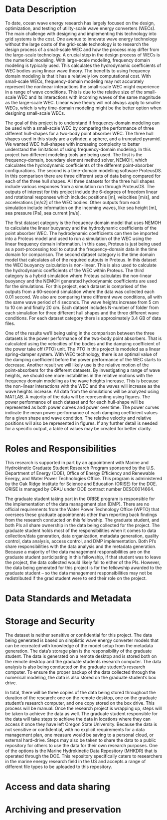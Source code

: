 # Data Description

To date, ocean wave energy research has largely focused on the design, optimization, and testing of utility-scale wave energy converters (WECs). The main challenge with designing and implementing this technology into grid systems is the cost. One avenue to innovate wave energy technology without the large costs of the grid-scale technology is to research the design process of a small-scale WEC and how the process may differ from the large-scale technology. A crucial step in the design process of WECs is the numerical modeling. With large-scale modeling, frequency domain modeling is typically used. This calculates the hydrodynamic coefficients of WEC bodies using linear wave theory. The benefits to using frequency domain modeling is that it has a relatively low computational cost. With small-scale WECs, frequency-domain modeling may not accurately represent the nonlinear interactions the small-scale WEC might experience in a range of wave conditions. This is due to the relative size of the small-scale WEC and its interactions with incoming waves of the same magnitude as the large-scale WEC. Linear wave theory will not always apply to smaller WECs, which is why time-domain modeling might be the better option when designing small-scale WECs. 

The goal of this project is to understand if frequency-domain modeling can be used with a small-scale WEC by comparing the performance of three different hull-shapes for a two-body point absorber WEC. The three hull shapes used in this study are a cylinder, a sphere, and a truncated pyramid. We wanted WEC hull-shapes with increasing complexity to better understand the limitations of using frequency-domain modeling. In this project two different modeling tools are being used. The first is the frequency-domain, boundary element method solver, NEMOH, which calculates the hydrodynamic coefficients of the different point-absorber configurations. The second is a time-domain modelling software ProteusDS. In this comparison there are three different sets of data being compared for each of the three hull shapes. All three datasets for the three hull shapes include various responses from a simulation run through ProteusDS. The outputs of interest for this project include the 6-degrees of freedom linear and rotational responses which include: positions [m], velocities [m/s], and accelerations [m/s2] of the WEC bodies. Other outputs from each simulation include information on the incoming waves, like sea height [m], sea pressure [Pa], sea current [m/s]. 

The first dataset category is the frequency domain model that uses NEMOH to calculate the linear buoyancy and the hydrodynamic coefficients of the point absorber WEC. The hydrodynamic coefficients can then be imported into a Proteus model and used to run a simulation of the WEC using the linear frequency domain information. In this case, Proteus is just being used as a post-processing tool to output the frequency-domain data in the time domain for comparison. The second dataset category is the time domain model that calculates all of the required outputs in Proteus. In this dataset the WEC buoyancy calculation is non-linear. This is also used to calculate the hydrodynamic coefficients of the WEC within Proteus. The third category is a hybrid simulation where Proteus calculates the non-linear buoyancy and the NEMOH generated hydrodynamic coefficients are used for the simulations. For this project, each dataset is comprised of the outputs from a 60-second simulation where the data was collected each 0.01 second. We also are comparing three different wave conditions, all with the same wave period of 4 seconds. The wave heights increase from 5 cm to 10 cm and finally 20 cm. Each dataset includes N-number of folder from each simulation for three different hull shapes and the three different wave conditions.  For each dataset category there is approximately 3.4 GB of data files. 

One of the results we’ll being using in the comparison between the three datasets is the power performance of the two-body point absorbers. That is calculated using the velocities of the bodies and the damping coefficient of the power take off (PTO) unit. The PTO in this project is modeled as a linear spring-damper system. With WEC technology, there is an optimal value of the damping coefficient before the power performance of the WEC starts to decrease. Another result we will likely use is the relative motion of the point-absorbers for the different datasets. By investigating a range of wave heights, we should see more instabilities in the relative motions with the frequency domain modeling as the wave heights increase. This is because the non-linear interactions with the WEC and the waves will increase as the wave heights increase. All data from the simulations will be analyzed using MATLAB. A majority of the data will be representing using figures. The power performance of each dataset and for each hull-shape will be represented as both power curves and power over time. The power curves indicate the mean power performance of each damping coefficient values for a given shape and wave condition. The relative velocity and relative positions will also be represented in figures. If any further detail is needed for a specific output, a table of values may be created for better clarity. 

# Roles and Responsibilities 

This research is supported in part by an appointment with Marine and Hydrokinetic Graduate Student Research Program sponsored by the U.S. Department of Energy (DOE), Office of Energy Efficiency and Renewable Energy, and Water Power Technologies Office. 
This program is administered by the Oak Ridge Institute for Science and Education (ORISE) for the DOE. ORISE is managed by ORAU under DOE contract number DESC0014664.  

The graduate student taking part in the ORISE program is responsible for the implementation of the data management plan (DMP). 
There are no official requirements from the Water Power Technology Office (WPTO) that oversees these graduate appointments other than reporting back findings from the research conducted on this fellowship. 
The graduate student, and both PIs all share ownership in the data being collected for the project. 
The graduate student holds most of the responsibilities when it comes to data collection/data generation, data organization, metadata generation, quality control, data analysis, access control, and DMP implementation. 
Both PI’s share responsibilities with the data analysis and the metadata generation. 
Because a majority of the data management responsibilities are on the graduate student participating in this fellowship, if that student was to leave the project, the data collected would likely fall to either of the PIs. 
However, the data being generated for this project is for the fellowship awarded to the graduate student – so the data management responsibilities may not be redistributed if the grad student were to end their role on the project.  


# Data Standards and Metadata

# Storage and Security 

The dataset is neither sensitive or confidential for this project. 
The data being generated is based on simplistic wave energy converter models that can be recreated with knowledge of the model setup from the metadata generation. 
The data’s storage plan is the responsibility of the graduate student. 
The data is generated on a remote desktop and is stored both on the remote desktop and the graduate students research computer. 
The data analysis is also being conducted on the graduate student’s research computer. 
To ensure the proper backup of the data collected through the numerical modeling, the data is also stored on the graduate student’s box drive.  

In total, there will be three copies of the data being stored throughout the duration of the research: one on the remote desktop, one on the graduate student’s research computer, and one copy stored on the box drive. 
This process will be manual. Once the research project is wrapping up, steps will be taken to achieve the data as well. 
The graduate student responsible for the data will take steps to achieve the data in locations where they can access it once they have left Oregon State University. 
Because the data is not sensitive or confidential, with no explicit requirements for a data management plan, one measure would be saving to a personal cloud, or external hard-drive.
Steps may also be taken to share the data to a public repository for others to use the data for their own research purposes.
One of the options is the Marine Hydrokinetic Data Repository (MHKDR) that is operated through the DOE.
This repository specifically caters to researchers in the marine energy research field in the US and accepts a range of different file types to be uploaded to this repository.  


# Access and data sharing 

# Archiving and preservation 
